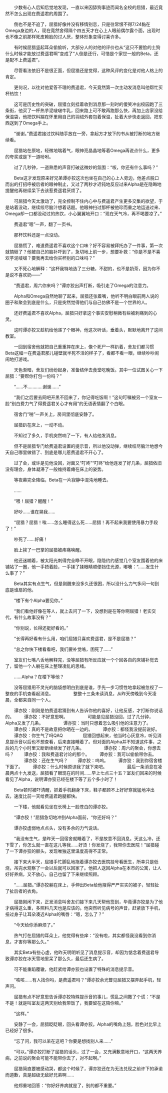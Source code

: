 
　　少数有心人后知后觉地发现，一直以来因舔狗事迹而闻名全校的屈猎，最近竟然不怎么出现在费遥君的周围了。

　　倒也不是不追了，屈猎好像并没有移情别恋，只是往常恨不得7/24黏在Omega身边的人，现在竟然舍得隔个四五天才在心上人眼前偶尔露个面，出现时也不像之前那样死皮赖脸的讨人厌，整体形象变得讨喜许多。

　　有时候屈猎竖起耳朵偷偷听，大部分人的对他的评价也从“这只不要脸的土狗什么时候才能放过费遥君啊”变成了“人倒是还行，可惜是个家世一般的Beta，还是配不上费遥君”。

　　尽管看法依旧不是很正面，但屈猎还是觉得，这种风评的变化是对他人格上的肯定。

　　更何况，以往对他爱答不理的费遥君，今天竟然第一次主动发消息叫他帮忙买杯热饮！

　　这可是历史性的突破，屈猎立刻挂着收到消息那一刻时的傻笑冲出校园跑了三条街，他买了一杯热芋泥啵啵牛乳，回来路上可不敢再跑那么快，再加上店家没给保温袋，他把饮料踹在怀里用自己的羽绒外套包着保温，扯着大步快走返回，把东西送到了Omega手上。

　　“谢谢。”费遥君接过饮料随手放在一旁，拿起方才放下的书从被打断的地方继续看。

　　屈猎站在原地，轻微地喘着气，眼神亮晶晶地等着Omega再说点什么，更多的夸奖或是下一道吩咐。

　　过了几秒钟，一道熟悉的声音打破这微妙的氛围：“咳，你还有什么事吗？”

　　Beta这才发现原来好兄弟谭亦狡这次也坐在自己的心上人旁边，他差点脱口而出的打招呼被后者的眼神制止，又过了两秒才迟钝地反应过来Alpha是在隐晦地提醒他再继续呆下去该惹费遥君厌烦了。

　　可屈猎今天太激动了，完全控制不住内心中与费遥君产生更多交集的欲望，于是站着没动，继续绞尽脑汁想着话题。他眼神扫过那杯被他珍而重之地运送过来、Omega却一口都没动过的热饮，小心翼翼地开口：“现在天气冷，再不喝要凉了。”

　　费遥君“嗯”一声，翻了一页书。

　　那杯饮料还是一点没动。

　　屈猎慌了，难道费遥君不喜欢这个口味？好不容易被拜托办了一件事，第一次就搞砸了？他被自己的脑补吓到了，急切地上前一步，想要补救：“你是不是不喜欢芋泥啵啵？要我再去给你买杯别的口味吗？”

　　又不死心地解释：“这杯我特地选了三分糖，不甜的，也不是奶茶，因为你不是说不喜欢奶——”

　　“费遥君，周六你来吗？”谭亦狡出声打断，吸引走了Omega的注意力。

　　Alpha和Omega自然地聊了起来，屈猎还张着嘴，他听不明白眼前两人说的圈子和聚会到底是什么，只是突然觉得他们与自己仿佛不是一个世界的人。

　　还好费遥君不喜欢Alpha，屈猎只好拿这个事实安慰稍微有些被刺痛到的心灵。

　　这时谭亦狡又趁机给他递了个眼神，他这次听话，垂着头，默默地离开了这间教室。

　　一回到宿舍他就把自己重重摔在床上，像个死尸一样趴着，舍友们都习惯Beta这幅一在费遥君那儿碰壁就半死不活的样子了，看都不看一眼，继续吵吵闹闹地打游戏。

　　天色渐暗，舍友们纷纷起身，准备结伴去食堂吃晚饭。其中一位试图关心一下屈猎：“要帮你打包一份吗？”

　　“……不…………谢谢……”

　　“我们之后要去网吧开黑不回来了，你记得吃饭啊！”这句叮嘱被另一个室友一脸“别白费力气了得费遥君关心才有用”的无语表情翻了个白眼。

　　宿舍门“啪”一声关上，房间里彻底安静了。

　　屈猎趴在床上，一动不动。

　　不知过了多久，手机突然响了一下，有人给他发消息。

　　但不是屈猎专门给费遥君设置的提示音，所以他没动弹，继续绞尽脑汁地想今天自己哪里做错了、到底是哪儿惹费遥君不开心了。

　　过了会，或许是见他没回，对面又“叮咚”“叮咚”给他连发了好几条，屈猎依旧没有理会，身体凝滞了一般维持着瘫在床上的姿势。

　　等夜幕完全降临，Beta在一片寂静中混沌地睡去。

　　……

　　“喂！屈猎？醒醒！”

　　好吵……谁在晃我……

　　“屈猎？屈猎！唉……怎么睡得这么死……屈猎！再不起来我要使用暴力手段了！”

　　吵死了……好痛！

　　脸上挨了一巴掌的屈猎被疼痛唤醒。

　　他还迷糊着，被太阳光刺得完全睁不开眼，隐隐约约感觉几个室友围着他的床铺站了一圈，他一手捂着脸，一手揉了揉眼睛顺便挡住光源，嘟囔：“……发生什么事了？”

　　Beta其实有点生气，但是刚醒来没多久还很困，所以没什么力气多问一句到底是谁扇的他。

　　“楼下有个Alpha要见你。”

　　“我们看他好像在等人，就上去问了一下，没想到是在等你啊屈猎！老实交代，有什么故事没有？”

　　“你别说，长得还挺好看的。”

　　“长得再好看有什么用，咱们屈猎只喜欢费遥君，是不是屈猎？”

　　“总之你快下楼看看吧，我们要补觉咯，困死了……”

　　室友们七嘴八舌地解释完，没等屈猎有所反应就一个个回各自的床铺补觉去了，留他一个人躺在床上整理凌乱的思绪。

　　……Alpha？在楼下等他？

　　没等屈猎用不灵光的脑袋想明白到底是谁，手先一步习惯性地拿起被忽视了一整夜的手机查看起消息。
　　
　　整整十三条未读消息，从昨天傍晚到今天凌晨，全都来自同一个人。

　　谭亦狡：刚刚是怕费遥君猜到有人告诉你他的喜好，让他反感，才打断你说话的。
　　谭亦狡：不好意思啊。
　　
　　可能是见屈猎没回，过了几分钟，Alpha又发了几条。
　　
　　谭亦狡：当时只想着怎么吸引他的注意力了。
　　谭亦狡：真的不是故意把你晒在一边的。
　　谭亦狡：都怪我没提前说好。
　　谭亦狡：你生气了吗QAQ
　　
　　屈猎回想起来，他当时心灰意冷，听见消息提示音以后也不想查看，后来直接睡着了。但对面的Alpha并不知道这件事，之后的几个小时里又断断续续发了好几条。
　　
　　谭亦狡：周六的聚会，你想去吗？
　　谭亦狡：我和费遥君讨论的那个。
　　谭亦狡：我可以偷偷带你去。
　　
　　谭亦狡：还在生气吗？
　　谭亦狡：呜呜。
　　谭亦狡：我到你宿舍楼下面了。
　　谭亦狡：什么时候原谅我了就下来吧。
　　
　　最后一条消息在凌晨两点十九发送，屈猎看了眼现在的时间……早上七点三十五？室友们回来的时候看见了Alpha，说明谭亦狡已经在楼下等了五个多小时了！

　　Beta顿时被吓清醒，抓着手机翻身下床，鞋子都顾不上好好穿就猛地冲出去，速度比前一天给费遥君跑腿都快。

　　一下楼，他就看见坐在长椅上一脸苍白的谭亦狡。

　　“谭亦狡！”屈猎急切地冲到Alpha面前，“你还好吗？”

　　谭亦狡虚弱地点点头，没有多余的力气说话。

　　“我没有生气，是昨天一回宿舍就睡着了，不是故意不回消息。天这么冷，还下雪了，你怎么就一直在这儿等我……好烫！你发烧了，我带你去医院！”屈猎碰了一下谭亦狡的额头，发现唯独这里温度高得不正常。

　　接下来大半天，屈猎手忙脚乱地拖着谭亦狡去医院挂号看医生，所幸只是低烧，吊完水观察了一会以后就可以回家了。他把人送回Alpha在本市的公寓，让人好好养病，又不放心，自己也留了下来继续照顾。

　　“……屈猎。”谭亦狡躺在床上，手伸出Beta给他掖得严严实实的被子，轻轻扯了扯后者的衣角。

　　屈猎刚闲下来，正发消息叫舍友们接下来几天帮他签到，毕竟谭亦狡是为了他才病得这么重，多照料几天也是应该的。他突然听见病号的声音，赶紧放下手机，扭过身子让耳朵凑近Alpha的嘴唇：“嗯，怎么了？”

　　“今天给你添麻烦了。”

　　热气打在屈猎的耳朵上，他觉得有些痒：“没有啦，其实都怪我没看到你消息，才害你等那么久。”

　　其实Beta有些心虚，他昨天明明听见了消息提示音，却因为惦念着费遥君导致谭亦狡在冰天雪地里呆了那么久，最后还生病了。

　　可不能重蹈覆辙，他赶紧给谭亦狡也设置了特殊的消息提示音。

　　“咳咳……有人找你吗，是费遥君吗？”谭亦狡余光瞥见屈猎又摆弄起手机，轻声问。

　　屈猎有点不好意思告诉谭亦狡特殊提示音的事儿，慌乱之间撒了个谎：“不是不是！就是叫室友这两天别给我带饭了，我要留在这陪你嘛。”

　　“这样。”

　　安静了一会，屈猎眨眨眼，回头看谭亦狡。Alpha的嘴角上翘，脸色对比早上已经好了很多。

　　“忘了问，我可以呆在这吧？你要是想找别人来……”

　　“可以。”谭亦狡打断了屈猎的话头，过了一会，又充满歉意地开口，“这两天养病，之前说的聚会可能不能带你去了，对不起啊。”

　　屈猎简直要被感动哭，都这个时候了，谭亦狡还在为无法兑现之前许下的承诺而道歉，真是超级无敌好兄弟啊……

　　他郑重地回答：“你好好养病就是了，别的都不重要。”
